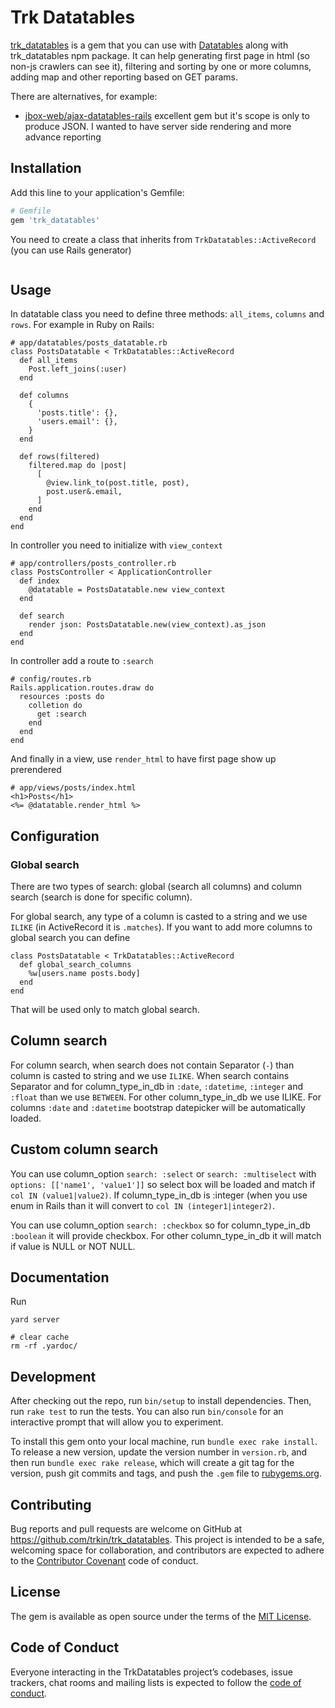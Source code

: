 # Trk Datatables

[trk_datatables](https://github.com/trkin/trk_datatables) is a gem that you can use with [Datatables](https://datatables.net) along with trk_datatables
npm package.
It can help generating first page in html (so non-js crawlers can see it),
filtering and sorting by one or more columns, adding map and other reporting
based on GET params.

There are alternatives, for example:
* [jbox-web/ajax-datatables-rails](https://github.com/jbox-web/ajax-datatables-rails)
excellent gem but it's scope is only to produce JSON. I wanted to have server
side rendering and more advance reporting


## Installation

Add this line to your application's Gemfile:

```ruby
# Gemfile
gem 'trk_datatables'
```

You need to create a class that inherits from `TrkDatatables::ActiveRecord` (you
can use Rails generator)

```
```

## Usage

In datatable class you need to define three methods: `all_items`, `columns` and
`rows`.
For example in Ruby on Rails:

```
# app/datatables/posts_datatable.rb
class PostsDatatable < TrkDatatables::ActiveRecord
  def all_items
    Post.left_joins(:user)
  end

  def columns
    {
      'posts.title': {},
      'users.email': {},
    }
  end

  def rows(filtered)
    filtered.map do |post|
      [
        @view.link_to(post.title, post),
        post.user&.email,
      ]
    end
  end
end
```

In controller you need to initialize with `view_context`

```
# app/controllers/posts_controller.rb
class PostsController < ApplicationController
  def index
    @datatable = PostsDatatable.new view_context
  end

  def search
    render json: PostsDatatable.new(view_context).as_json
  end
end
```

In controller add a route to `:search`

```
# config/routes.rb
Rails.application.routes.draw do
  resources :posts do
    colletion do
      get :search
    end
  end
end
```

And finally in a view, use `render_html` to have first page show up prerendered

```
# app/views/posts/index.html
<h1>Posts</h1>
<%= @datatable.render_html %>
```

## Configuration

### Global search

There are two types of search: global (search all columns) and column search
(search is done for specific column).

For global search, any type of a column is casted to a string and we use `ILIKE`
(in ActiveRecord it is `.matches`).
If you want to add more columns to global search you can define

```
class PostsDatatable < TrkDatatables::ActiveRecord
  def global_search_columns
    %w[users.name posts.body]
  end
end
```

That will be used only to match global search.

## Column search

For column search, when search does not contain Separator (` - `) than column is
casted to string and we use `ILIKE`.
When search contains Separator and for column_type_in_db in
`:date`, `:datetime`, `:integer` and `:float` than we use `BETWEEN`. For other
column_type_in_db we use ILIKE.
For columns `:date` and `:datetime` bootstrap datepicker will be automatically
loaded.

## Custom column search

You can use column_option `search: :select` or `search: :multiselect` with
`options: [['name1', 'value1']]` so select box will be loaded and
match if `col IN (value1|value2)`. If column_type_in_db is :integer (when
you use enum in Rails than it will convert to `col IN (integer1|integer2)`.

You can use column_option `search: :checkbox` so for column_type_in_db `:boolean`
it will provide checkbox. For other column_type_in_db it will match if value is
NULL or NOT NULL.

## Documentation

Run

```
yard server

# clear cache
rm -rf .yardoc/
```

## Development

After checking out the repo, run `bin/setup` to install dependencies. Then, run `rake test` to run the tests. You can also run `bin/console` for an interactive prompt that will allow you to experiment.

To install this gem onto your local machine, run `bundle exec rake install`. To release a new version, update the version number in `version.rb`, and then run `bundle exec rake release`, which will create a git tag for the version, push git commits and tags, and push the `.gem` file to [rubygems.org](https://rubygems.org).

## Contributing

Bug reports and pull requests are welcome on GitHub at https://github.com/trkin/trk_datatables. This project is intended to be a safe, welcoming space for collaboration, and contributors are expected to adhere to the [Contributor Covenant](http://contributor-covenant.org) code of conduct.

## License

The gem is available as open source under the terms of the [MIT License](https://opensource.org/licenses/MIT).

## Code of Conduct

Everyone interacting in the TrkDatatables project’s codebases, issue trackers, chat rooms and mailing lists is expected to follow the [code of conduct](https://github.com/trkin/trk_datatables/blob/master/CODE_OF_CONDUCT.md).
